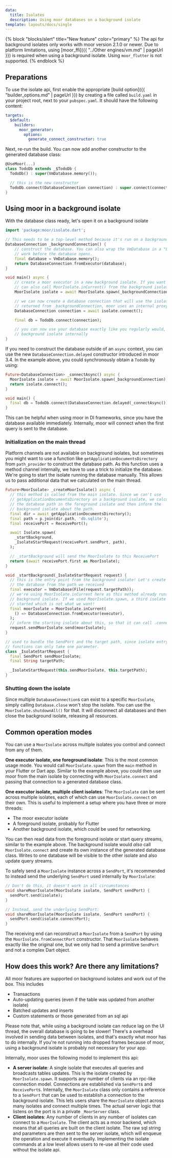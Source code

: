 ```yaml
---
data:
  title: Isolates
  description: Using moor databases on a background isolate
template: layouts/docs/single
---
```


{% block "blocks/alert" title="New feature" color="primary" %}
The api for background isolates only works with moor version 2.1.0 or newer. Due to
platform limitations, using [moor_ffi]({{ "../Other engines/vm.md" | pageUrl }}) is required when
using a background isolate. Using `moor_flutter` is not supported.
{% endblock %}

## Preparations

To use the isolate api, first enable the appropriate [build option]({{ "builder_options.md" | pageUrl }}) by
creating a file called `build.yaml` in your project root, next to your `pubspec.yaml`. It should have the following
content:
```yaml
targets:
  $default:
    builders:
      moor_generator:
        options:
          generate_connect_constructor: true
```
Next, re-run the build. You can now add another constructor to the generated database class:
```dart
@UseMoor(...)
class TodoDb extends _$TodoDb {
  TodoDb() : super(VmDatabase.memory());

  // this is the new constructor
  TodoDb.connect(DatabaseConnection connection) : super.connect(connection);
}
```

## Using moor in a background isolate

With the database class ready, let's open it on a background isolate
```dart
import 'package:moor/isolate.dart';

// This needs to be a top-level method because it's run on a background isolate
DatabaseConnection _backgroundConnection() {
    // construct the database. You can also wrap the VmDatabase in a "LazyDatabase" if you need to run
    // work before the database opens.
    final database = VmDatabase.memory();
    return DatabaseConnection.fromExecutor(database);
}

void main() async {
    // create a moor executor in a new background isolate. If you want to start the isolate yourself, you
    // can also call MoorIsolate.inCurrent() from the background isolate
    MoorIsolate isolate = await MoorIsolate.spawn(_backgroundConnection);

    // we can now create a database connection that will use the isolate internally. This is NOT what's
    // returned from _backgroundConnection, moor uses an internal proxy class for isolate communication.
    DatabaseConnection connection = await isolate.connect();

    final db = TodoDb.connect(connection);

    // you can now use your database exactly like you regularly would, it transparently uses a 
    // background isolate internally
}
```

If you need to construct the database outside of an `async` context, you can use the new 
`DatabaseConnection.delayed` constructor introduced in moor 3.4. In the example above, you
could synchronously obtain a `TodoDb` by using:

```dart
Future<DatabaseConnection> _connectAsync() async {
  MoorIsolate isolate = await MoorIsolate.spawn(_backgroundConnection);
  return isolate.connect();
}

void main() {
  final db = TodoDb.connect(DatabaseConnection.delayed(_connectAsync()));
}
```

This can be helpful when using moor in DI frameworks, since you have the database available
immediately. Internally, moor will connect when the first query is sent to the database.

### Initialization on the main thread

Platform channels are not available on background isolates, but sometimes you might want to use
a function like `getApplicationDocumentsDirectory` from `path_provider` to construct the database
path. As this function uses a method channel internally, we have to use a trick to initialize the
database.
We're going to start the isolate running the database manually. This allows us to pass additional
data that we calculated on the main thread.

```dart
Future<MoorIsolate> _createMoorIsolate() async {
  // this method is called from the main isolate. Since we can't use
  // getApplicationDocumentsDirectory on a background isolate, we calculate
  // the database path in the foreground isolate and then inform the
  // background isolate about the path.
  final dir = await getApplicationDocumentsDirectory();
  final path = p.join(dir.path, 'db.sqlite');
  final receivePort = ReceivePort();

  await Isolate.spawn(
    _startBackground,
    _IsolateStartRequest(receivePort.sendPort, path),
  );

  // _startBackground will send the MoorIsolate to this ReceivePort
  return (await receivePort.first as MoorIsolate);
}

void _startBackground(_IsolateStartRequest request) {
  // this is the entry point from the background isolate! Let's create
  // the database from the path we received
  final executor = VmDatabase(File(request.targetPath));
  // we're using MoorIsolate.inCurrent here as this method already runs on a
  // background isolate. If we used MoorIsolate.spawn, a third isolate would be
  // started which is not what we want!
  final moorIsolate = MoorIsolate.inCurrent(
    () => DatabaseConnection.fromExecutor(executor),
  );
  // inform the starting isolate about this, so that it can call .connect()
  request.sendMoorIsolate.send(moorIsolate);
}

// used to bundle the SendPort and the target path, since isolate entry point
// functions can only take one parameter.
class _IsolateStartRequest {
  final SendPort sendMoorIsolate;
  final String targetPath;

  _IsolateStartRequest(this.sendMoorIsolate, this.targetPath);
}
```

### Shutting down the isolate

Since multiple `DatabaseConnection`s can exist to a specific `MoorIsolate`, simply calling
`Database.close` won't stop the isolate. You can use the `MoorIsolate.shutdownAll()` for that.
It will disconnect all databases and then close the background isolate, releasing all resources.

## Common operation modes

You can use a `MoorIsolate` across multiple isolates you control and connect from any of them.

__One executor isolate, one foreground isolate__: This is the most common usage mode. You would call
`MoorIsolate.spawn` from the `main` method in your Flutter or Dart app. Similar to the example above,
you could then use moor from the main isolate by connecting with `MoorIsolate.connect` and passing that
connection to a generated database class.

__One executor isolate, multiple client isolates__: The `MoorIsolate` can be sent across multiple
isolates, each of which can use `MoorIsolate.connect` on their own. This is useful to implement
a setup where you have three or more threads:

- The moor executor isolate
- A foreground isolate, probably for Flutter
- Another background isolate, which could be used for networking.

You can then read data from the foreground isolate or start query streams, similar to the example
above. The background isolate would _also_ call `MoorIsolate.connect` and create its own instance
of the generated database class. Writes to one database will be visible to the other isolate and
also update query streams.

To safely send a `MoorIsolate` instance across a `SendPort`, it's recommended to instead send the
underlying `SendPort` used internally by `MoorIsolate`:

```dart
// Don't do this, it doesn't work in all circumstances
void shareMoorIsolate(MoorIsolate isolate, SendPort sendPort) {
  sendPort.send(isolate);
}

// Instead, send the underlying SendPort:
void shareMoorIsolate(MoorIsolate isolate, SendPort sendPort) {
  sendPort.send(isolate.connectPort);
}
```

The receiving end can reconstruct a `MoorIsolate` from a `SendPort` by using the
`MoorIsolate.fromConnectPort` constructor. That `MoorIsolate` behaves exactly like the original
one, but we only had to send a primitive `SendPort` and not a complex Dart object.

## How does this work? Are there any limitations?

All moor features are supported on background isolates and work out of the box. This includes

- Transactions
- Auto-updating queries (even if the table was updated from another isolate)
- Batched updates and inserts
- Custom statements or those generated from an sql api

Please note that, while using a background isolate can reduce lag on the UI thread, the overall
database is going to be slower! There's a overhead involved in sending data between
isolates, and that's exactly what moor has to do internally. If you're not running into dropped
frames because of moor, using a background isolate is probably not necessary for your app.

Internally, moor uses the following model to implement this api:

- __A server isolate__: A single isolate that executes all queries and broadcasts tables updates.
  This is the isolate created by `MoorIsolate.spawn`. It supports any number of clients via an
  rpc-like connection model. Connections are established via `SendPort`s and `ReceivePort`s.
  Internally, the `MoorIsolate` class only contains a reference to a `SendPort` that can be used to 
  establish a connection to the background isolate. This lets users share the `MoorIsolate`
  object across many isolates and connect multiple times. The actual server logic that listens on
  the port is in a private `_MoorServer` class.
- __Client isolates__: Any number of clients in any number of isolates can connect to a `MoorIsolate`.
  The client acts as a moor backend, which means that all queries are built on the client isolate. The
  raw sql string and parameters are then sent to the server isolate, which will enqueue the operation
  and execute it eventually. Implementing the isolate commands at a low level allows users to re-use
  all their code used without the isolate api.

